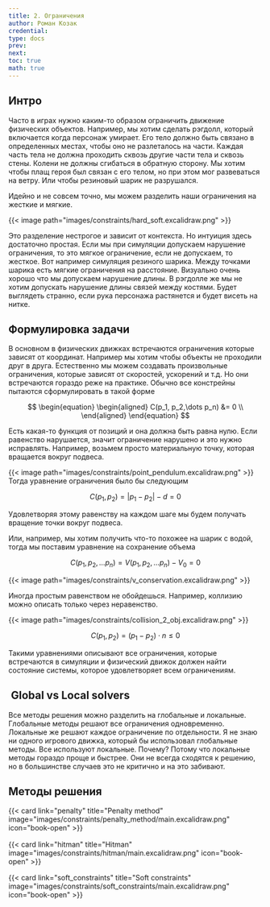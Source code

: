 ```yaml
---
title: 2. Ограничения
author: Роман Козак
credential:
type: docs
prev:
next:
toc: true
math: true
---
```


## Интро

Часто в играх нужно каким-то образом ограничить движение физических объектов.
Например, мы хотим сделать рэгдолл, который включается когда персонаж умирает.
Его тело должно быть связано в определенных местах, чтобы оно не разлеталось на части. Каждая часть тела не должна проходить сквозь другие части тела и сквозь стены. Колени не должны сгибаться в обратную сторону.
Мы хотим чтобы плащ героя был связан с его телом, но при этом мог развеваться на ветру.
Или чтобы резиновый шарик не разрушался.

Идейно и не совсем точно, мы можем разделить наши ограничения на жесткие и мягкие.

{{< image  path="images/constraints/hard_soft.excalidraw.png" >}}

Это разделение нестрогое и зависит от контекста. Но интуиция здесь достаточно простая. Если мы при симуляции допускаем нарушение ограничения, то это мягкое ограничение, если не допускаем, то жесткое.
Вот например симуляция резиного шарика. Между точками шарика есть мягкие ограничения на расстояние. Визуально очень хорошо что мы допускаем нарушение длины. В рэгдолле же мы не хотим допускать нарушение длины связей между костями. Будет выглядеть странно, если рука персонажа растянется и будет висеть на нитке.

## Формулировка задачи

В основном в физических движках встречаются ограничения которые зависят от координат. Например мы хотим чтобы объекты не проходили друг в друга. Естественно мы можем создавать произвольные ограничения, которые зависят от скоростей, ускорений и т.д. Но они встречаются гораздо реже на практике.
Обычно все констрейны пытаются сформулировать в такой форме

$$
\begin{equation}
\begin{aligned}
C(p_1, p_2,\dots p_n) &= 0 \\
\end{aligned}
\end{equation}
$$

Есть какая-то функция от позиций и она должна быть равна нулю. Если равенство нарушается, значит ограничение нарушено и это нужно исправлять.
Например, возьмем просто материальную точку, которая вращается вокруг подвеса.

{{< image  path="images/constraints/point_pendulum.excalidraw.png" >}}
Тогда уравнение ограничения было бы следующим

$$
C(p_1, p_2) = |p_1 - p_2| - d = 0
$$

Удовлетворяя этому равенству на каждом шаге мы будем получать вращение точки вокруг подвеса.

Или, например, мы хотим получить что-то похожее на шарик с водой, тогда мы поставим уравнение на сохранение объема

$$
C(p_1, p_2, \dots p_n) = V(p_1, p_2, \dots p_n) - V_0 = 0
$$

{{< image  path="images/constraints/v_conservation.excalidraw.png" >}}

Иногда простым равенством не обойдешься. Например, коллизию можно описать только через неравенство.

{{< image  path="images/constraints/collision_2_obj.excalidraw.png" >}}

$$
C(p_1, p_2) = (p_1 - p_2)\cdot n \leq 0
$$

Такими уравнениями описывают все ограничения, которые встречаются в симуляции и физический движок должен найти состояние системы, которое удовлетворяет всем ограничениям.

##  Global vs Local solvers

Все методы решения можно разделить на глобальные и локальные. Глобальные методы решают все ограничения одновременно. Локальные же решают каждое ограничение по отдельности.
Я не знаю ни одного игрового движка, который бы использовал глобальные методы. Все используют локальные. Почему? Потому что локальные методы гораздо проще и быстрее. Они не всегда сходятся к решению, но в большинстве случаев это не критично и на это забивают.

## Методы решения

<p></p>
<div class="not-prose">
<div class="container">
<div class="row">
  <div class="col" style="margin-top: 3%;">
  {{< card link="penalty" title="Penalty method" image="images/constraints/penalty_method/main.excalidraw.png" icon="book-open" >}}
  </div>
  <div class="col" style="margin-top: 3%;">
  {{< card link="hitman" title="Hitman" image="images/constraints/hitman/main.excalidraw.png" icon="book-open" >}}
  </div>
  <div class="col" style="margin-top: 3%;">
  {{< card link="soft_constraints" title="Soft constraints" image="images/constraints/soft_constraints/main.excalidraw.png" icon="book-open" >}}
  </div>
</div>
</div>
</div>
